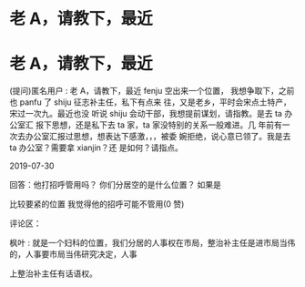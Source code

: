 # 老 A，请教下，最近

# 老 A，请教下，最近

(提问)匿名用户 : 老 A，请教下，最近 fenju 空出来一个位置， 我想争取下，之前也 panfu 了 shiju 征志补主任，私下有点来 往，又是老乡，平时会宋点土特产，宋过一次九。最近也没 听说 shiju 会动干部，我想提前谋划，请指教。是去 ta 办公室汇 报下思想，还是私下去 ta 家，ta 家没特别的关系一般难进。几 年前有一次去办公室汇报过思想，想表达下感激，，，被委 婉拒绝，说心意已领了。我是去 ta 办公室？需要拿 xianjin？还 是如何？请指点。

2019-07-30

回答：他打招呼管用吗？ 你们分居空的是什么位置？ 如果是

比较要紧的位置 我觉得他的招呼可能不管用(0 赞)

评论区：

枫叶 : 就是一个妇科的位置，我们分居的人事权在市局，整治补主任是进市局当伟的，人事要市局当伟研究决定，人事

上整治补主任有话语权。